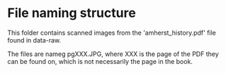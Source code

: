 # File naming structure
This folder contains scanned images from the 'amherst_history.pdf' file found in data-raw.

The files are nameg pgXXX.JPG, where XXX is the page of the PDF they can be found on, which is not necessarily the page in the book. 